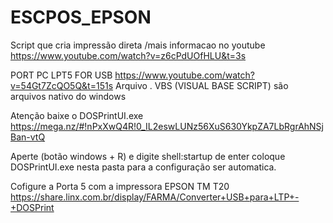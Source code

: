# ESCPOS_EPSON
Script que cria impressão direta
/mais informacao no youtube https://www.youtube.com/watch?v=z6cPdUOfHLU&t=3s

PORT PC LPT5 FOR USB https://www.youtube.com/watch?v=54Gt7ZcQO5Q&t=151s
Arquivo . VBS (VISUAL BASE SCRIPT) são arquivos nativo do windows 

Atenção baixe o DOSPrintUI.exe https://mega.nz/#!nPxXwQ4R!0_IL2eswLUNz56XuS630YkpZA7LbRgrAhNSjBan-vtQ

Aperte (botão windows + R) e digite shell:startup de enter
coloque DOSPrintUI.exe nesta pasta para a configuração ser automatica.


Cofigure a Porta 5 com a impressora EPSON TM T20
https://share.linx.com.br/display/FARMA/Converter+USB+para+LTP+-+DOSPrint
